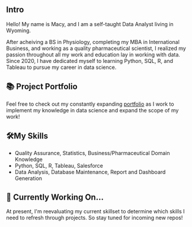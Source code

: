 ## Intro 

Hello! My name is Macy, and I am a self-taught Data Analyst living in Wyoming. 

After acheiving a BS in Physiology, completing my MBA in International Business, and working as a quality pharmaceutical scientist, I realized my passion throughout all my work and education lay in working with data. Since 2020, I have dedicated myself to learning Python, SQL, R, and Tableau to pursue my career in data science.

## 📚 Project Portfolio 

Feel free to check out my constantly expanding [portfolio](https://github.com/Way-Fairer/Project_Portfolio) as I work to implement my knowledge in data science and expand the scope of my work!

## 🛠️My Skills 

* Quality Assurance, Statistics, Business/Pharmaceutical Domain Knowledge
* Python, SQL, R, Tableau, Salesforce
* Data Analysis, Database Maintenance, Report and Dashboard Generation

## 🌱 Currently Working On... 

At present, I'm reevaluating my current skillset to determine which skills I need to refresh through projects. So stay tuned for incoming new repos!
